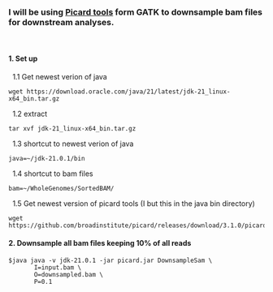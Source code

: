 ### I will be using [Picard tools](https://broadinstitute.github.io/picard/) form GATK to downsample bam files for downstream analyses.
&nbsp; 
&nbsp; 


#### 1. Set up

&nbsp; 1.1 Get newest verion of java
```
wget https://download.oracle.com/java/21/latest/jdk-21_linux-x64_bin.tar.gz
```
&nbsp; 1.2 extract
```
tar xvf jdk-21_linux-x64_bin.tar.gz
```
&nbsp; 1.3 shortcut to newest verion of java
```
java=~/jdk-21.0.1/bin
```
&nbsp; 1.4 shortcut to bam files
```
bam=~/WholeGenomes/SortedBAM/
```
&nbsp; 1.5 Get newest version of picard tools (I but this in the java bin directory)
```
wget https://github.com/broadinstitute/picard/releases/download/3.1.0/picard.jar
```

#### 2. Downsample all bam files keeping 10% of all reads
```
$java java -v jdk-21.0.1 -jar picard.jar DownsampleSam \
       I=input.bam \
       O=downsampled.bam \
       P=0.1
